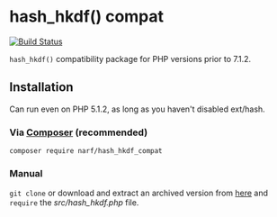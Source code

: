 # hash_hkdf() compat

[![Build Status](https://travis-ci.org/narfbg/hash_hkdf_compat.svg?branch=master)](https://travis-ci.org/narfbg/hash_hkdf_compat)

`hash_hkdf()` compatibility package for PHP versions prior to 7.1.2.

## Installation

Can run even on PHP 5.1.2, as long as you haven't disabled ext/hash.

### Via [Composer](https://getcomposer.org/) (recommended)

```
composer require narf/hash_hkdf_compat
```

### Manual

`git clone` or download and extract an archived version from
[here](https://github.com/narfbg/hash_hkdf_compat/releases)
and `require` the *src/hash_hkdf.php* file.
